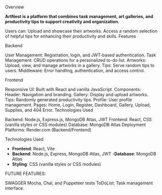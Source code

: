 Overview

**ArtNest is a platform that combines task management, art galleries, and productivity tips to support creativity and organization.** 

Users can:
Upload and showcase their artworks.
Access a random selection of helpful tips for enhancing their productivity and skills.
Features

Backend

User Management: Registration, login, and JWT-based authentication.
Task Management: CRUD operations for a personalized to-do list.
Artworks: Upload, view, and manage artworks in a gallery.
Tips: Serve random tips to users.
Middleware: Error handling, authentication, and access control.


Frontend

Responsive UI: Built with React and vanilla JavaScript.
Components:
Header: Navigation and branding.
Gallery: Display and upload artworks.
Tips: Randomly generated productivity tips.
Profile: User profile management.
Pages:
Home, Login, Register, Dashboard, Gallery, Upload, Supplies, and 404 Error.
Technologies Used

Backend: Node.js, Express.js, MongoDB Atlas, JWT
Frontend: React, CSS (vanilla styles or CSS modules)
Database: MongoDB Atlas
Deployment Platforms: Render.com (Backend/Frontend)

Technologies Used

- **Frontend**: React, Vite
- **Backend**: Node.js, Express, MongoDB Atlas, JWT
-**Database**: MongoDB Atlas
- **Styling**: CSS (vanilla styles or CSS modules)


FUTURE FEATURES:

SWAGGER
Mocha, Chai, and Puppeteer tests
ToDoList: Task management interface.




